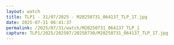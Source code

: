 ```yaml
---
layout: watch
title: TLP1 - 31/07/2025 - M20250731_064137_TLP_1T.jpg
date: 2025-07-31 06:41:37
permalink: /2025/07/31/watch/M20250731_064137_TLP_1
capture: TLP1/2025/202507/20250730/M20250731_064137_TLP_1T.jpg
---
```

